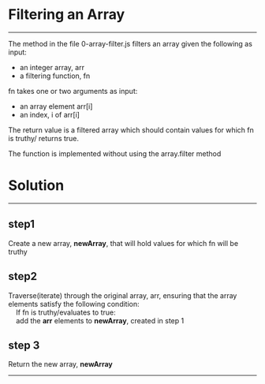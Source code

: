 # Filtering an Array
----------------------------------------------------------------------------------------------------------------
The method in the file 0-array-filter.js filters an array given the
following as input:
* an integer array, arr
* a filtering function, fn

fn takes one or two arguments as input:
* an array element arr[i]
* an index, i of arr[i]

The return value is a filtered array which should contain values
for which fn is truthy/ returns true.

The function is implemented without using the array.filter method

# Solution
---------------------------------------------------------------------

## step1
Create a new array, **newArray**, that will hold values for which fn will be truthy

## step2
Traverse(iterate) through the original array, arr, ensuring that the array elements satisfy the following condition:   
 &nbsp;&nbsp;&nbsp;&nbsp;If fn is truthy/evaluates to true:   
    &nbsp;&nbsp;&nbsp;&nbsp;add the **arr** elements to **newArray**, created in step 1

## step 3
Return the new array, **newArray**

-----------------------------------------------------------------
